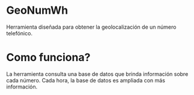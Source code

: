 # GeoNumWh
Herramienta diseñada para obtener la geolocalización de un número telefónico.

# Como funciona?

 La herramienta consulta una base de datos que brinda información sobre cada número. Cada hora, la base de datos es ampliada con más información.

